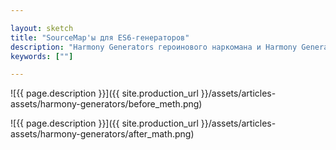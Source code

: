 ```yaml
---

layout: sketch
title: "SourceMap'ы для ES6-генераторов"
description: "Harmony Generators героинового наркомана и Harmony Generators нормального человека"
keywords: [""]

---
```


![{{ page.description }}]({{ site.production_url }}/assets/articles-assets/harmony-generators/before_meth.png)

![{{ page.description }}]({{ site.production_url }}/assets/articles-assets/harmony-generators/after_math.png)

